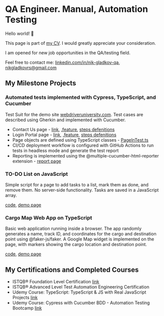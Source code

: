 
# QA Engineer. Manual, Automation Testing

Hello world! 👋

This page is part of [my CV](https://docs.google.com/document/d/1bxHjkzotjIEDZwQybSp7udMX3wW_zbbdhgJpz75Ojgc/edit#heading=h.gjdgxs). I would greatly appreciate your consideration.

I am opened for new job opportunities in the QA/testing field. 

Feel free to contact me: [linkedin.com/in/nik-gladkov-qa](https://www.linkedin.com/in/nik-gladkov-qa/?locale=en_US), 
[nikgladkovrs@gmail.com](mailto:nikgladkovrs@gmail.com)  

## My Milestone Projects

### Automated tests implemented with Cypress, TypeScript, and Cucumber

Test Suit for the demo site [webdriveruniversity.com](https://www.webdriveruniversity.com/). Test cases are described using Gherkin and implemented with Cucumber.
- Contact Us page - [link](https://www.webdriveruniversity.com/Contact-Us/contactus.html), [.feature](https://github.com/nikgladkov/CV/blob/main/cypress_project/cypress/e2e/Contact_Us_page/Contact_Us_page.feature), [steps defenitions](https://github.com/nikgladkov/CV/blob/main/cypress_project/cypress/support/step_definitions/Contact_Us_page.ts)
- Login Portal page - [link](https://www.webdriveruniversity.com/Login-Portal/index.html), [.feature](https://github.com/nikgladkov/CV/blob/main/cypress_project/cypress/e2e/Login-Portal_page/Login-Portal_page.feature), [steps defenitions](https://github.com/nikgladkov/CV/blob/main/cypress_project/cypress/support/step_definitions/Login-Portal_page.ts)
- Page objects are defined using TypeScript classes - [PageInTest.ts](https://github.com/nikgladkov/CV/blob/main/cypress_project/cypress/support/common_classes/PageInTest.ts)
- CI/CD deployment workflow is configured with GitHub Actions to run tests in headless mode and generate the test report
- Reporting is implemented using the @multiple-cucumber-html-reporter extension - [report page](https://nikgladkov.github.io/CV/cypress_project/cypress/reports/cucumber-html/index.html)

### TO-DO List on JavaScript

Simple script for a page to add tasks to a list, mark them as done, and remove them. No server-side functionality. Tasks are saved in a JavaScript array.

[code](https://github.com/nikgladkov/CV/blob/main/js_project/src/to-do-list.js), [demo page](https://nikgladkov.github.io/CV/js_project/js-to-do-list.html)

### Cargo Map Web App on TypeScript

Basic web application running inside a browser. The app randomly generates a name, track ID, and coordinates for the cargo and destination point using @faker-js/faker. A Google Map widget is implemented on the page, with markers showing the cargo location and destination point.

[code](https://github.com/nikgladkov/CV/tree/main/typescript_project/src), [demo page](https://nikgladkov.github.io/CV/typescript_project/ts_index.html)

## My Certifications and Completed Courses
- ISTQB® Foundation Level Certification [link](https://media.licdn.com/dms/image/v2/D4D2DAQGi9GP8nQwzUQ/profile-treasury-image-shrink_1280_1280/profile-treasury-image-shrink_1280_1280/0/1718185620817?e=1727956800&v=beta&t=BpGfoOpogoP48xg37C0vtWjyxZ72gJModzJhjzBIstA)
- ISTQB® Advanced Level Test Automation Engineering Certification
- Udemy Course: TypeScript: TypeScript & JS with Real JavaScript Projects [link](https://www.udemy.com/certificate/UC-0a6f6f51-7a3a-4123-ac9f-1bf0c05b883a/?utm_campaign=email&utm_medium=email&utm_source=sendgrid.com)
- Udemy Course: Cypress with Cucumber BDD - Automation Testing Bootcamp [link](https://www.udemy.com/certificate/UC-3b2d3d9e-4fef-4cf7-a900-6f7f177132ea/)

